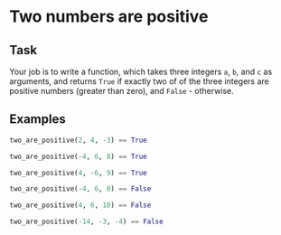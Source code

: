 # Two numbers are positive

## Task

Your job is to write a function, which takes three integers `a`, `b`, and `c` as arguments, and returns `True` if exactly two of of the three integers are positive numbers (greater than zero), and `False` - otherwise.

## Examples

```py
two_are_positive(2, 4, -3) == True

two_are_positive(-4, 6, 8) == True

two_are_positive(4, -6, 9) == True

two_are_positive(-4, 6, 0) == False

two_are_positive(4, 6, 10) == False

two_are_positive(-14, -3, -4) == False
```

